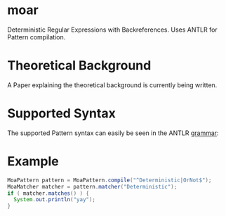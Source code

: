 # moar
Deterministic Regular Expressions with Backreferences. Uses ANTLR for Pattern compilation.

# Theoretical Background

A Paper explaining the theoretical background is currently being written.

# Supported Syntax

The supported Pattern syntax can easily be seen in the ANTLR [grammar](
https://github.com/s4ke/moar/blob/master/src/main/antlr4/com/github/s4ke/moar/regex/parser/Regex.g4):

# Example

```Java
MoaPattern pattern = MoaPattern.compile("^Deterministic|OrNot$");
MoaMatcher matcher = pattern.matcher("Deterministic");
if ( matcher.matches() ) {
  System.out.println("yay");
}
```
